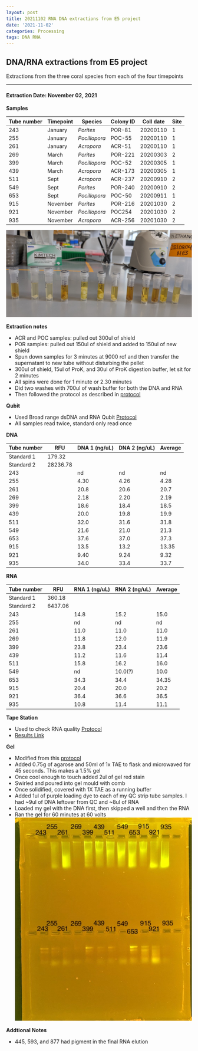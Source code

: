 ```yaml
---
layout: post
title: 20211102 RNA DNA extractions from E5 project
date: '2021-11-02'
categories: Processing
tags: DNA RNA
---
```


## DNA/RNA extractions from E5 project

Extractions from the three coral species from each of the four timepoints

---

#### Extraction Date: November 02, 2021 
**Samples**

| Tube number 	| Timepoint	   	| Species	    | Colony ID 	| Coll date		| Site       	|
|-------------	|------------	|-------------	|-------------	|-------------	|-------------	|
| 243		 	| January	 	| *Porites*		| POR-81      	| 20200110   	| 1				|
| 255			| January	 	| *Pocillopora*	| POC-55	    | 20200110		| 1				|
| 261		 	| January	  	| *Acropora*	| ACR-51    	| 20200110  	| 1				|
| 269		 	| March		 	| *Porites*		| POR-221    	| 20200303   	| 2				|
| 399			| March 		| *Pocillopora*	| POC-52	    | 20200305		| 1				|
| 439		 	| March	  		| *Acropora*	| ACR-173    	| 20200305  	| 1				|
| 511		 	| Sept		 	| *Acropora*	| ACR-237     	| 20200910   	| 2				|
| 549			| Sept	 		| *Porites*		| POR-240	    | 20200910		| 2				|
| 653		 	| Sept		  	| *Pocillopora*	| POC-50    	| 20200911  	| 1				|
| 915		 	| November	 	| *Porites*		| POR-216	   	| 20201030   	| 2				|
| 921			| November	 	| *Pocillopora*	| POC254	    | 20201030		| 2				|
| 935		 	| November	  	| *Acropora*	| ACR-256    	| 20201030  	| 2				|


![20211102_samples.jpg](https://github.com/Kterpis/Putnam_Lab_Notebook/blob/master/images/samples/20211102_samples.jpg?raw=true)


**Extraction notes**
 - ACR and POC samples: pulled out 300ul of shield
 - POR samples: pulled out 150ul of shield and added to 150ul of new shield 
 - Spun down samples for 3 minutes at 9000 rcf and then transfer the supernatant to new tube without disturbing the pellet
 - 300ul of shield, 15ul of ProK, and 30ul of ProK digestion buffer, let sit for 2 minutes
 - All spins were done for 1 minute or 2.30 minutes
 - Did two washes with 700ul of wash buffer for both the DNA and RNA
 - Then followed the protocol as described in [protocol](https://github.com/emmastrand/EmmaStrand_Notebook/blob/master/_posts/2019-05-31-Zymo-Duet-RNA-DNA-Extraction-Protocol.md)


**Qubit**
 - Used Broad range dsDNA and RNA Qubit [Protocol](https://meschedl.github.io/MESPutnam_Open_Lab_Notebook/Qubit-Protocol/)
 - All samples read twice, standard only read once
 
**DNA**

| Tube number 	| RFU		   	| DNA 1 (ng/uL) | DNA 2 (ng/uL) | Average     	|
|-------------	|------------	|-------------	|-------------	|-------------	|
| Standard 1  	| 179.32	 	| 		      	| 		      	|	         	|
| Standard 2 	| 28236.78	 	| 		    	| 		    	| 	        	|
| 243		 	|		     	| nd	     	| nd	     	| nd        	|
| 255		 	| 			   	| 4.30  	    | 4.26        	| 4.28			|
| 261		  	|		     	| 20.8 	      	| 20.6        	| 20.7       	|
| 269		 	| 			   	| 2.18       	| 2.20       	| 2.19     		|
| 399		  	|		     	| 18.6      	| 18.4         	| 18.5        	|
| 439		 	| 			   	| 20.0      	| 19.8	      	| 19.9       	|
| 511		  	|		     	| 32.0       	| 31.6        	| 31.8       	|
| 549		 	| 			   	| 21.6       	| 21.0         	| 21.3      	|
| 653		  	|		     	| 37.6  	    | 37.0         	| 37.3        	|
| 915		 	| 			   	| 13.5        	| 13.2        	| 13.35        	|
| 921		  	|		     	| 9.40      	| 9.24      	| 9.32       	|
| 935		 	| 			   	| 34.0       	| 33.4         	| 33.7       	|


**RNA**


| Tube number 	| RFU		   	| RNA 1 (ng/uL) | RNA 2 (ng/uL) | Average     	|
|-------------	|------------	|-------------	|-------------	|-------------	|
| Standard 1  	| 360.18	 	| 		      	| 		      	|	         	|
| Standard 2 	| 6437.06	 	| 		    	| 		    	| 	        	|
| 243		 	|		     	| 14.8	     	| 15.2	     	| 15.0        	|
| 255		 	| 			   	| nd	  	    | nd        	| nd			|
| 261		  	|		     	| 11.0	      	| 11.0        	| 11.0       	|
| 269		 	| 			   	| 11.8        	| 12.0       	| 11.9     		|
| 399		  	|		     	| 23.8      	| 23.4         	| 23.6        	|
| 439		 	| 			   	| 11.2      	| 11.6	      	| 11.4       	|
| 511		  	|		     	| 15.8       	| 16.2        	| 16.0       	|
| 549		 	| 			   	| nd	      	| 10.0(?)     	| 10.0      	|
| 653		  	|		     	| 34.3  	    | 34.4         	| 34.35        	|
| 915		 	| 			   	| 20.4        	| 20.0        	| 20.2        	|
| 921		  	|		     	| 36.4      	| 36.6      	| 36.5       	|
| 935		 	| 			   	| 10.8       	| 11.4         	| 11.1       	|


**Tape Station**
 - Used to check RNA quality [Protocol](https://meschedl.github.io/MESPutnam_Open_Lab_Notebook/RNA-TapeStation-Protocol/)
 - [Results Link](https://github.com/Kterpis/Putnam_Lab_Notebook/blob/38dd3475c5ddcbc851cd16752c1d642ba43adff7/images/tape_station/2021-11-02%20-%2014.31.16.pdf)

**Gel**
 - Modified from this [protocol](https://meschedl.github.io/MESPutnam_Open_Lab_Notebook/Gel-Protocol/)
 - Added 0.75g of agarose and 50ml of 1x TAE to flask and microwaved for 45 seconds. This makes a 1.5% gel
 - Once cool enough to touch added 2ul of gel red stain
 - Swirled and poured into gel mould with comb
 - Once solidified, covered with 1X TAE as a running buffer
 - Added 1ul of purple loading dye to each of my QC strip tube samples. I had ~9ul of DNA leftover from QC and ~8ul of RNA
 - Loaded my gel with the DNA first, then skipped a well and then the RNA
 - Ran the gel for 60 minutes at 60 volts
 ![20211102_gel.jpg](https://github.com/Kterpis/Putnam_Lab_Notebook/blob/master/images/gels/20211102_gel.jpg?raw=true)
 
 **Addtional Notes**
  - 445, 593, and 877 had pigment in the final RNA elution

